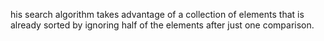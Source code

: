 his search algorithm takes advantage of a collection of elements that is already sorted by ignoring half of the elements after just one comparison. 
